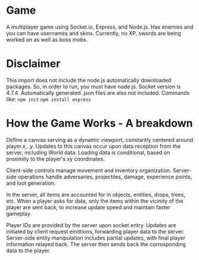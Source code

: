 # Game
A multiplayer game using Socket.io, Express, and Node.js. Has enemies and you can have usernames and skins. Currently, no XP, swords are being worked on as well as boss mobs.

# Disclaimer
This import does not include the node.js automatically downloaded packages. So, in order to run, you must have node.js.
Socket version is 4.7.4.
Automatically generated .json files are also not included.
Commands like:
`npm init`
`npm install express`

# How the Game Works - A breakdown
Define a canvas serving as a dynamic viewport, constantly centered around player.x, .y. Updates to this canvas occur upon data reception from the server, including World data. Loading data is conditional, based on proximity to the player's xy coordinates.

Client-side controls manage movement and inventory organization. Server-side operations handle adversaries, projectiles, damage, experience points, and loot generation.

In the server, all items are accounted for in objects, entities, drops, trees, etc. When a player asks for data, only the items within the vicinity of the player are sent back, to increase update speed and maintain faster gameplay.

Player IDs are provided by the server upon socket entry. Updates are initiated by client request emittions, forwarding player data to the server. Server-side entity manipulation includes partial updates, with final player information relayed back. The server then sends back the corrosponding data to the player.
